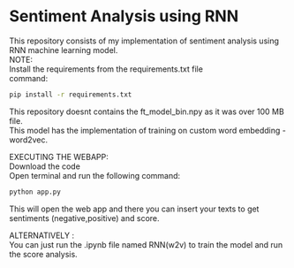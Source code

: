 # Sentiment Analysis using RNN
 This repository consists of my implementation of sentiment analysis using RNN machine learning model.  
 NOTE:  
 Install the requirements from the requirements.txt file  
 command:  
 ```bash
 pip install -r requirements.txt
 ```
 
 This repository doesnt contains the ft_model_bin.npy as it was over 100 MB file.  
 This model has the implementation of training on custom word embedding - word2vec.  
 
 EXECUTING THE WEBAPP:  
 Download the code  
 Open terminal and run the following command:  
 ```bash
 python app.py
 ```
 
 This will open the web app and there you can insert your texts to get sentiments (negative,positive) and score.  
 
 ALTERNATIVELY :  
 You can just run the .ipynb file named RNN(w2v) to train the model and run the score analysis.  
 
 
